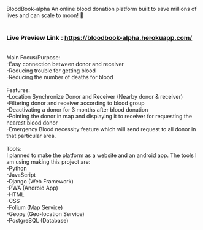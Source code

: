 BloodBook-alpha
An online blood donation platform built to save millions of lives and can scale to moon! 🚀
<br><br>
### Live Preview Link : https://bloodbook-alpha.herokuapp.com/
<br>
Main Focus/Purpose: 
<br>
-Easy connection between donor and receiver
<br>
-Reducing trouble for getting blood
<br>
-Reducing the number  of deaths for blood
<br><br>
Features:
<br>
-Location Synchronize Donor and Receiver (Nearby donor & receiver)
<br>
-Filtering donor and receiver according to blood group
<br>
-Deactivating a donor for 3 months after blood donation
<br>
-Pointing the donor in map and displaying it to receiver for requesting the nearest blood donor
<br>
-Emergency Blood necessity feature which will send request to all donor in that particular area.
<br><br>
Tools:
<br>
I planned to make the platform as a website and an android app. The tools I am using making this project are:
<br>
-Python
<br>
-JavaScript
<br>
-Django (Web Framework)
<br>
-PWA (Android App)
<br>
-HTML
<br>
-CSS
<br>
-Folium (Map Service)
<br>
-Geopy (Geo-location Service)
<br>
-PostgreSQL (Database)

